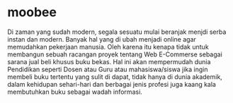 # moobee
Di zaman yang sudah modern, segala sesuatu mulai beranjak menjdi serba instan dan modern. Banyak hal yang di ubah menjadi online agar memudahkan pekerjaan manusia. Oleh karena itu kenapa tidak untuk membangun sebuah racangan proyek tentang Web E-Commerse sebagai sarana jual beli khusus buku bekas. Hal ini akan mempermudah dunia Pendidikan seperti Dosen atau Guru atau mahasiswa/siswa jika ingin membeli buku tertentu yang sulit di dapat, tidak hanya di dunia akademik, dalam kehidupan sehari-hari dan berbagai jenis profesi juga kaang kala membutuhkan buku sebagai wadah informasi.
